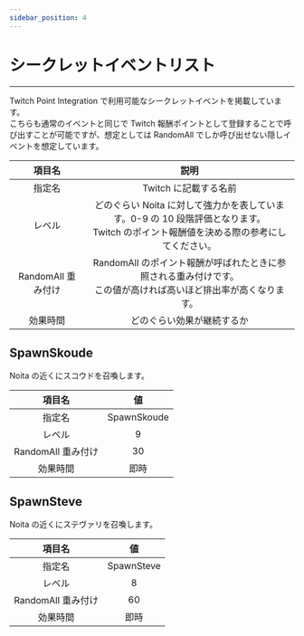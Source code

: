 ```yaml
---
sidebar_position: 4
---
```


# シークレットイベントリスト

---

Twitch Point Integration で利用可能なシークレットイベントを掲載しています。  
こちらも通常のイベントと同じで Twitch 報酬ポイントとして登録することで呼び出すことが可能ですが、想定としては RandomAll でしか呼び出せない隠しイベントを想定しています。

|       項目名       |                                                                    説明                                                                     |
| :----------------: | :-----------------------------------------------------------------------------------------------------------------------------------------: |
|       指定名       |                                                            Twitch に記載する名前                                                            |
|       レベル       | どのぐらい Noita に対して強力かを表しています。0-9 の 10 段階評価となります。<br /> Twitch のポイント報酬値を決める際の参考にしてください。 |
| RandomAll 重み付け |            RandomAll のポイント報酬が呼ばれたときに参照される重み付けです。<br />この値が高ければ高いほど排出率が高くなります。             |
|      効果時間      |                                                         どのぐらい効果が継続するか                                                          |

## SpawnSkoude

Noita の近くにスコウドを召喚します。

|       項目名       |     値      |
| :----------------: | :---------: |
|       指定名       | SpawnSkoude |
|       レベル       |      9      |
| RandomAll 重み付け |     30      |
|      効果時間      |    即時     |

## SpawnSteve

Noita の近くにステヴァリを召喚します。

|       項目名       |     値     |
| :----------------: | :--------: |
|       指定名       | SpawnSteve |
|       レベル       |     8      |
| RandomAll 重み付け |     60     |
|      効果時間      |    即時    |

